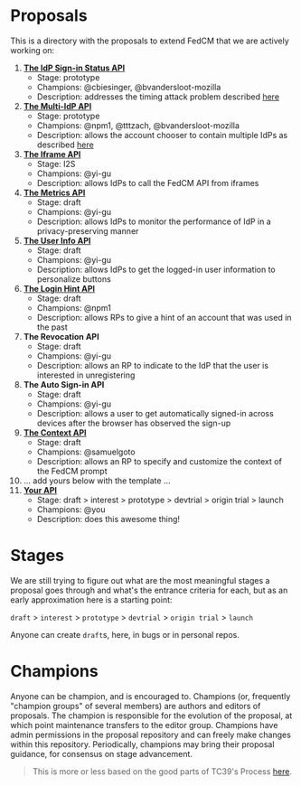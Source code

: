 # Proposals

This is a directory with the proposals to extend FedCM that we are actively working on:


1. **[The IdP Sign-in Status API](idp-sign-in-status-api.md)**
    - Stage: prototype
    - Champions: @cbiesinger, @bvandersloot-mozilla
    - Description: addresses the timing attack problem described [here](https://github.com/fedidcg/FedCM/issues/230#issuecomment-1233290946)
1. **[The Multi-IdP API](https://github.com/fedidcg/FedCM/issues/319#issuecomment-1270753874)**
    - Stage: prototype
    - Champions: @npm1, @tttzach, @bvandersloot-mozilla
    - Description: allows the account chooser to contain multiple IdPs as described [here](https://github.com/fedidcg/FedCM/issues/319)
1. **[The Iframe API](https://groups.google.com/a/chromium.org/g/blink-dev/c/IGvFrHYMH7A)**
    - Stage: I2S
    - Champions: @yi-gu
    - Description: allows IdPs to call the FedCM API from iframes
1. **[The Metrics API](https://github.com/fedidcg/FedCM/issues/352)**
    - Stage: draft
    - Champions: @yi-gu
    - Description: allows IdPs to monitor the performance of IdP in a privacy-preserving manner
1. **[The User Info API](https://github.com/fedidcg/FedCM/issues/382)**
    - Stage: draft
    - Champions: @yi-gu
    - Description: allows IdPs to get the logged-in user information to personalize buttons
1. **[The Login Hint API](https://github.com/fedidcg/FedCM/blob/main/proposals/login-hint.md)**
    - Stage: draft
    - Champions: @npm1
    - Description: allows RPs to give a hint of an account that was used in the past
1. **The Revocation API**
    - Stage: draft
    - Champions: @yi-gu
    - Description: allows an RP to indicate to the IdP that the user is interested in unregistering
1. **The Auto Sign-in API**
    - Stage: draft
    - Champions: @yi-gu
    - Description: allows a user to get automatically signed-in across devices after the browser has observed the sign-up
1. **[The Context API](context-api.md)**
    - Stage: draft
    - Champions: @samuelgoto
    - Description: allows an RP to specify and customize the context of the FedCM prompt
1. ... add yours below with the template ...
1. **[Your API](yours.md)**
    - Stage: draft > interest > prototype > devtrial > origin trial > launch
    - Champions: @you
    - Description: does this awesome thing!

# Stages

We are still trying to figure out what are the most meaningful stages a proposal goes through and what's the entrance criteria for each, but as an early approximation here is a starting point:

`draft` > `interest` > `prototype` > `devtrial` > `origin trial` > `launch`

Anyone can create `draft`s, here, in bugs or in personal repos.

# Champions

Anyone can be champion, and is encouraged to. Champions (or, frequently "champion groups" of several members) are authors and editors of proposals. The champion is responsible for the evolution of the proposal, at which point maintenance transfers to the editor group. Champions have admin permissions in the proposal repository and can freely make changes within this repository. Periodically, champions may bring their proposal guidance, for consensus on stage advancement.

> This is more or less based on the good parts of TC39's Process [here](https://tc39.es/process-document/).

